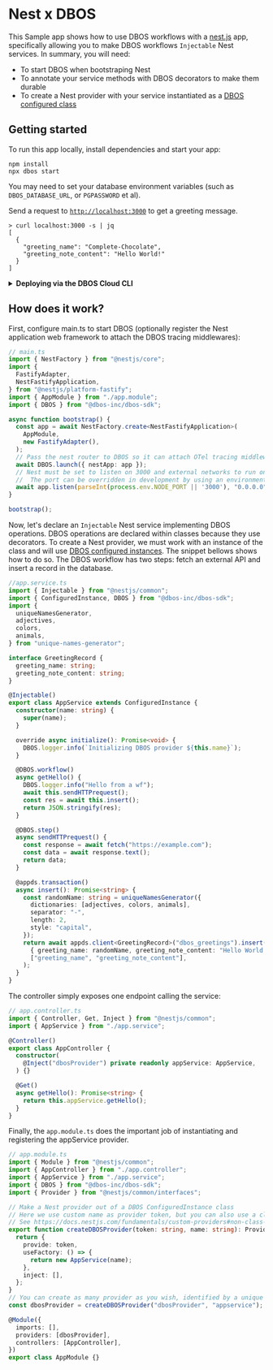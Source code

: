 # Nest x DBOS

This Sample app shows how to use DBOS workflows with a [nest.js](https://nestjs.com/) app, specifically allowing you to make DBOS workflows `Injectable` Nest services. In summary, you will need:
- To start DBOS when bootstraping Nest
- To annotate your service methods with DBOS decorators to make them durable
- To create a Nest provider with your service instantiated as a [DBOS configured class](https://docs.dbos.dev/typescript/reference/transactapi/dbos-class#decorating-instance-methods)

## Getting started

To run this app locally, install dependencies and start your app:

```shell
npm install
npx dbos start
```

You may need to set your database environment variables (such as `DBOS_DATABASE_URL`, or `PGPASSWORD` et al).

Send a request to [`http://localhost:3000`](http://localhost:3000) to get a greeting message.

```shell
> curl localhost:3000 -s | jq
[
  {
    "greeting_name": "Complete-Chocolate",
    "greeting_note_content": "Hello World!"
  }
]
```

<details>
<summary><strong>Deploying via the DBOS Cloud CLI</strong></summary>

You can also deploy this app via the DBOS Cloud CLI.
Install it globally with this command:

```shell
npm i -g @dbos-inc/dbos-cloud
```

Then, run this command to deploy your app:

```shell
dbos-cloud app deploy
```

</details>

## How does it work?

First, configure main.ts to start DBOS (optionally register the Nest application web framework to attach the DBOS tracing middlewares):

```typescript
// main.ts
import { NestFactory } from "@nestjs/core";
import {
  FastifyAdapter,
  NestFastifyApplication,
} from "@nestjs/platform-fastify";
import { AppModule } from "./app.module";
import { DBOS } from "@dbos-inc/dbos-sdk";

async function bootstrap() {
  const app = await NestFactory.create<NestFastifyApplication>(
    AppModule,
    new FastifyAdapter(),
  );
  // Pass the nest router to DBOS so it can attach OTel tracing middlewares
  await DBOS.launch({ nestApp: app });
  // Nest must be set to listen on 3000 and external networks to run on DBOS Cloud.
  //  The port can be overridden in development by using an environment variable.
  await app.listen(parseInt(process.env.NODE_PORT || '3000'), "0.0.0.0");
}

bootstrap();
```

Now, let's declare an `Injectable` Nest service implementing DBOS operations.
DBOS operations are declared within classes because they use decorators. To create a Nest provider, we must work with an instance of the class and will use [DBOS configured instances](https://docs.dbos.dev/typescript/reference/transactapi/dbos-class#decorating-instance-methods). The snippet bellows shows how to do so.
The DBOS workflow has two steps: fetch an external API and insert a record in the database.

```typescript
//app.service.ts
import { Injectable } from "@nestjs/common";
import { ConfiguredInstance, DBOS } from "@dbos-inc/dbos-sdk";
import {
  uniqueNamesGenerator,
  adjectives,
  colors,
  animals,
} from "unique-names-generator";

interface GreetingRecord {
  greeting_name: string;
  greeting_note_content: string;
}

@Injectable()
export class AppService extends ConfiguredInstance {
  constructor(name: string) {
    super(name);
  }

  override async initialize(): Promise<void> {
    DBOS.logger.info(`Initializing DBOS provider ${this.name}`);
  }

  @DBOS.workflow()
  async getHello() {
    DBOS.logger.info("Hello from a wf");
    await this.sendHTTPrequest();
    const res = await this.insert();
    return JSON.stringify(res);
  }

  @DBOS.step()
  async sendHTTPrequest() {
    const response = await fetch("https://example.com");
    const data = await response.text();
    return data;
  }

  @appds.transaction()
  async insert(): Promise<string> {
    const randomName: string = uniqueNamesGenerator({
      dictionaries: [adjectives, colors, animals],
      separator: "-",
      length: 2,
      style: "capital",
    });
    return await appds.client<GreetingRecord>("dbos_greetings").insert(
      { greeting_name: randomName, greeting_note_content: "Hello World!" },
      ["greeting_name", "greeting_note_content"],
    );
  }
}
```

The controller simply exposes one endpoint calling the service:

```typescript
// app.controller.ts
import { Controller, Get, Inject } from "@nestjs/common";
import { AppService } from "./app.service";

@Controller()
export class AppController {
  constructor(
    @Inject("dbosProvider") private readonly appService: AppService,
  ) {}

  @Get()
  async getHello(): Promise<string> {
    return this.appService.getHello();
  }
}
```

Finally, the `app.module.ts` does the important job of instantiating and registering the appService provider.

```typescript
// app.module.ts
import { Module } from "@nestjs/common";
import { AppController } from "./app.controller";
import { AppService } from "./app.service";
import { DBOS } from "@dbos-inc/dbos-sdk";
import { Provider } from "@nestjs/common/interfaces";

// Make a Nest provider out of a DBOS ConfiguredInstance class
// Here we use custom name as provider token, but you can also use a class name, JavaScript symbols or TypeScript enums
// See https://docs.nestjs.com/fundamentals/custom-providers#non-class-based-provider-tokens
export function createDBOSProvider(token: string, name: string): Provider {
  return {
    provide: token,
    useFactory: () => {
      return new AppService(name);
    },
    inject: [],
  };
}
// You can create as many provider as you wish, identified by a unique token ("dbosProvider" in this case)
const dbosProvider = createDBOSProvider("dbosProvider", "appservice");

@Module({
  imports: [],
  providers: [dbosProvider],
  controllers: [AppController],
})
export class AppModule {}
```
